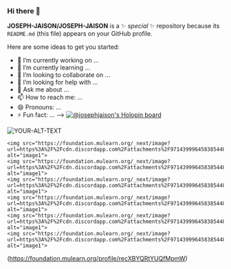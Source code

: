 ### Hi there 👋


**JOSEPH-JAISON/JOSEPH-JAISON** is a ✨ _special_ ✨ repository because its `README.md` (this file) appears on your GitHub profile.

Here are some ideas to get you started:

- 🔭 I’m currently working on ...
- 🌱 I’m currently learning ...
- 👯 I’m looking to collaborate on ...
- 🤔 I’m looking for help with ...
- 💬 Ask me about ...
- 📫 How to reach me: ...
- 😄 Pronouns: ...
- ⚡ Fun fact: ...
-->
[![@josephjaison's Holopin board](https://holopin.me/josephjaison)](https://holopin.io/@josephjaison)
<picture>
 <source media="(prefers-color-scheme: dark)" srcset="YOUR-DARKMODE-IMAGE">
 <source media="(prefers-color-scheme: light)" srcset="YOUR-LIGHTMODE-IMAGE">
 <img alt="YOUR-ALT-TEXT" src="YOUR-DEFAULT-IMAGE">
</picture>

    <img src="https://foundation.mulearn.org/_next/image?url=https%3A%2F%2Fcdn.discordapp.com%2Fattachments%2F971439996458385448%2F987449308372688976%2Fbadge.png&w=384&q=75" alt="image1">
    <img src="https://foundation.mulearn.org/_next/image?url=https%3A%2F%2Fcdn.discordapp.com%2Fattachments%2F971439996458385448%2F987435025928683531%2Fbadge.png&w=384&q=75" alt="image1">
    <img src="https://foundation.mulearn.org/_next/image?url=https%3A%2F%2Fcdn.discordapp.com%2Fattachments%2F971439996458385448%2F973259948370825266%2Fbadge.png&w=384&q=75" alt="image1">
    <img src="https://foundation.mulearn.org/_next/image?url=https%3A%2F%2Fcdn.discordapp.com%2Fattachments%2F971439996458385448%2F976942770780512307%2Fbadge.png&w=384&q=75" alt="image1">
    <img src="https://foundation.mulearn.org/_next/image?url=https%3A%2F%2Fcdn.discordapp.com%2Fattachments%2F971439996458385448%2F999719872076451920%2Fbadge.png&w=384&q=75" alt="image1">
    <img src="https://foundation.mulearn.org/_next/image?url=https%3A%2F%2Fcdn.discordapp.com%2Fattachments%2F971439996458385448%2F1008815700556648468%2Fbadge.png&w=384&q=75" alt="image1">
(https://foundation.mulearn.org/profile/recXBYQRtYUQfMpmW)
